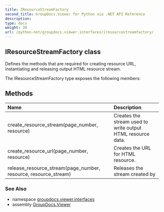 ```yaml
---
title: IResourceStreamFactory
second_title: GroupDocs.Viewer for Python via .NET API Reference
description: 
type: docs
weight: 30
url: /python-net/groupdocs.viewer.interfaces/iresourcestreamfactory/
---
```


## IResourceStreamFactory class

Defines the methods that are required for creating resource URL, instantiating and releasing output HTML resource stream.

The IResourceStreamFactory type exposes the following members:
## Methods
| Name | Description |
| :- | :- |
|create_resource_stream(page_number, resource)|Creates the stream used to write output HTML resource data.|
|create_resource_url(page_number, resource)|Creates the URL for HTML resource.|
|release_resource_stream(page_number, resource, resource_stream)|Releases the stream created by|

### See Also

* namespace [groupdocs.viewer.interfaces](/python-net/groupdocs.viewer.interfaces/)
* assembly [GroupDocs.Viewer](/viewer/python-net/)

